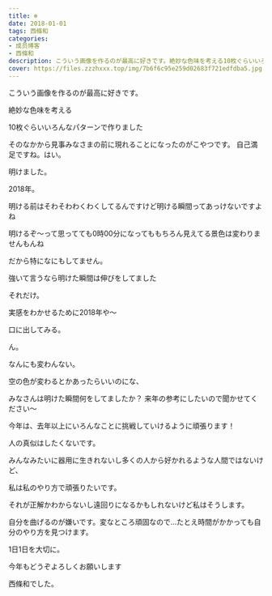```yaml
---
title: ❄︎
date: 2018-01-01
tags: 西條和
categories: 
- 成员博客
- 西條和
description: こういう画像を作るのが最高に好きです。絶妙な色味を考える10枚ぐらいいろんなパターンで作りましたそのなかから見事みなさまの前に現れることになったのがこやつです。自己満...
cover: https://files.zzzhxxx.top/img/7b6f6c95e259d02683f721edfdba5.jpg 
---
```













こういう画像を作るのが最高に好きです。

絶妙な色味を考える


10枚ぐらいいろんなパターンで作りました

そのなかから見事みなさまの前に現れることになったのがこやつです。
自己満足ですね。はい。







明けました。


2018年。




明ける前はそわそわわくわくしてるんですけど明ける瞬間ってあっけないですよね



明けるぞ〜って思ってても0時00分になってももちろん見えてる景色は変わりませんもんね



だから特になにもしてません。



強いて言うなら明けた瞬間は伸びをしてました


それだけ。



実感をわかせるために2018年や〜

口に出してみる。





ん。






なんにも変わんない。

空の色が変わるとかあったらいいのにな、




みなさんは明けた瞬間何をしてましたか？
来年の参考にしたいので聞かせてください〜






今年は、去年以上にいろんなことに挑戦していけるように頑張ります！




人の真似はしたくないです。




みんなみたいに器用に生きれないし多くの人から好かれるような人間ではないけど、

私は私のやり方で頑張りたいです。




それが正解かわからないし遠回りになるかもしれないけど私はそうします。



自分を曲げるのが嫌いです。変なところ頑固なので…たとえ時間がかかっても自分のやり方を見つけます。



1日1日を大切に。






今年もどうぞよろしくお願いします


西條和でした。


